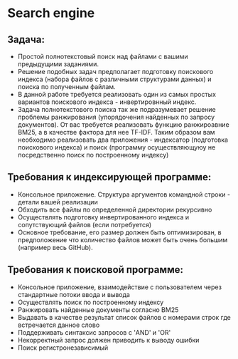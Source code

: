 # Search engine
## Задача:
- Проcтой полнотекстовый поиск над файлами с вашими предыдущими заданиями.
- Решение подобных задач предполагает подготовку поискового индекса (набора файлов с различными структурами данных) и поиска по полученным файлам.
- В данной работе требуется реализовать один из самых простых вариантов поискового индекса - инвертировнный индекс.
- Задача полнотекстового поиска так же подразумевает решение проблемы ранжирования (упорядочения найденных по запросу документов). От вас требуется реализовать функцию ранжироавние BM25, а в качестве фактора для нее TF-IDF.
Таким образом вам необходимо реализовать два приложения - индексатор (подготовка поискового индекса) и поиск (программу осуществляющуюу не посредственно поиск по построенному индексу)
## Требования к индексирующей программе:
- Консольное приложение. Структура аргументов командной строки - детали вашей реализации
- Обходить все файлы по определенной директории рекурсивно
- Осуществлять подготовку инвертированного индекса и сопутствующий файлов (если потребуется)
- Основное требование, его размер должен быть оптимизирован, в предположение что количество файлов может быть очень большим (например весь GitHub).
## Требования к поисковой программе:
- Консольное приложение, взаимодействие с пользователем через стандартные потоки ввода и вывода
- Осуществлять поиск по построенному индексу
- Ранжировать найденные документы согласно BM25
- Выдавать в качестве результат список файлов с номерами строк где встречается данное слово
- Поддерживать синтаксис запросов с 'AND' и 'OR'
- Некорректный запрос должен приводить к выводу ошибки
- Поиск регистронезависимый
